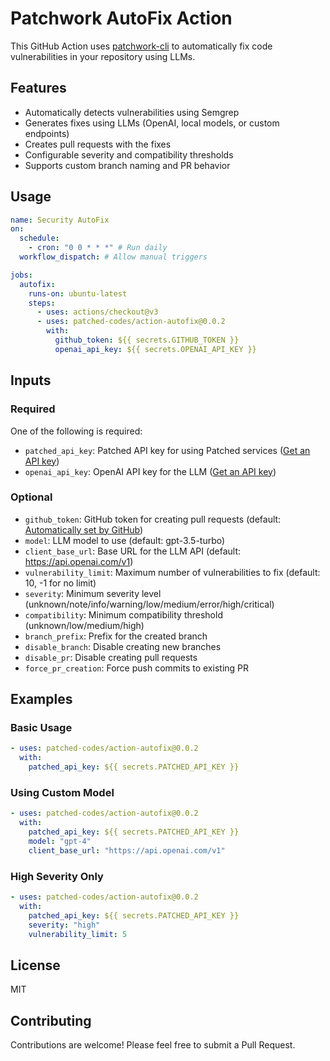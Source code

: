 # Patchwork AutoFix Action

This GitHub Action uses [patchwork-cli](https://docs.patched.codes/patchwork/quickstart) to automatically fix code vulnerabilities in your repository using LLMs.

## Features

- Automatically detects vulnerabilities using Semgrep
- Generates fixes using LLMs (OpenAI, local models, or custom endpoints)
- Creates pull requests with the fixes
- Configurable severity and compatibility thresholds
- Supports custom branch naming and PR behavior

## Usage

```yaml
name: Security AutoFix
on:
  schedule:
    - cron: "0 0 * * *" # Run daily
  workflow_dispatch: # Allow manual triggers

jobs:
  autofix:
    runs-on: ubuntu-latest
    steps:
      - uses: actions/checkout@v3
      - uses: patched-codes/action-autofix@0.0.2
        with:
          github_token: ${{ secrets.GITHUB_TOKEN }}
          openai_api_key: ${{ secrets.OPENAI_API_KEY }}
```

## Inputs

### Required

One of the following is required:

- `patched_api_key`: Patched API key for using Patched services ([Get an API key](https://app.patched.codes/api-keys))
- `openai_api_key`: OpenAI API key for the LLM ([Get an API key](https://platform.openai.com/account/api-keys))

### Optional

- `github_token`: GitHub token for creating pull requests (default: [Automatically set by GitHub](https://docs.github.com/en/actions/security-for-github-actions/security-guides/automatic-token-authentication))
- `model`: LLM model to use (default: gpt-3.5-turbo)
- `client_base_url`: Base URL for the LLM API (default: https://api.openai.com/v1)
- `vulnerability_limit`: Maximum number of vulnerabilities to fix (default: 10, -1 for no limit)
- `severity`: Minimum severity level (unknown/note/info/warning/low/medium/error/high/critical)
- `compatibility`: Minimum compatibility threshold (unknown/low/medium/high)
- `branch_prefix`: Prefix for the created branch
- `disable_branch`: Disable creating new branches
- `disable_pr`: Disable creating pull requests
- `force_pr_creation`: Force push commits to existing PR

## Examples

### Basic Usage

```yaml
- uses: patched-codes/action-autofix@0.0.2
  with:
    patched_api_key: ${{ secrets.PATCHED_API_KEY }}
```

### Using Custom Model

```yaml
- uses: patched-codes/action-autofix@0.0.2
  with:
    patched_api_key: ${{ secrets.PATCHED_API_KEY }}
    model: "gpt-4"
    client_base_url: "https://api.openai.com/v1"
```

### High Severity Only

```yaml
- uses: patched-codes/action-autofix@0.0.2
  with:
    patched_api_key: ${{ secrets.PATCHED_API_KEY }}
    severity: "high"
    vulnerability_limit: 5
```

## License

MIT

## Contributing

Contributions are welcome! Please feel free to submit a Pull Request.

